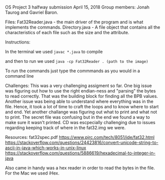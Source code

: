 OS Project 3 halfway submission
April 15, 2018
Group members: Jonah Taurog and Gavriel Baron.

Files:
Fat32Reader.java - the main driver of the program and is what implements the commands. 
Directory.java - A file object that contains all the characteristics of each file such as the size and the attribute.

Instructions:

In the terminal we used ```javac *.java``` to compile 

and then to run we used ```java -cp Fat32Reader . (path to the image)```


To run the commands just type the commmands as you would in a command line


Challenges:
This was a very challenging assigment so far. One big issue was figuring out how to use the right endian-ness and "parsing" the bytes to read correctly. That was the building block for finding all the BPB values.
Another issue was being able to understand where everything was in the file. Hence, it took a lot of time to craft the loops and to know where to start and end. Yet another challange was figuring out what to print and what not to print. The secret file was confusing but in the end we found a way to make sure it wasn't printed.
CD was escpecially challenging due to issues regarding keeping track of where in the fat32.img we were.


Resources:
fat32spec.pdf
https://www.pjrc.com/tech/8051/ide/fat32.html
https://stackoverflow.com/questions/24423816/convert-unicode-string-to-ascii-in-java-which-works-in-unix-linux
https://stackoverflow.com/questions/5886619/hexadecimal-to-integer-in-java

Also came in handy was a hex reader in order to read the bytes in the file. For the Mac we used iHex. 
